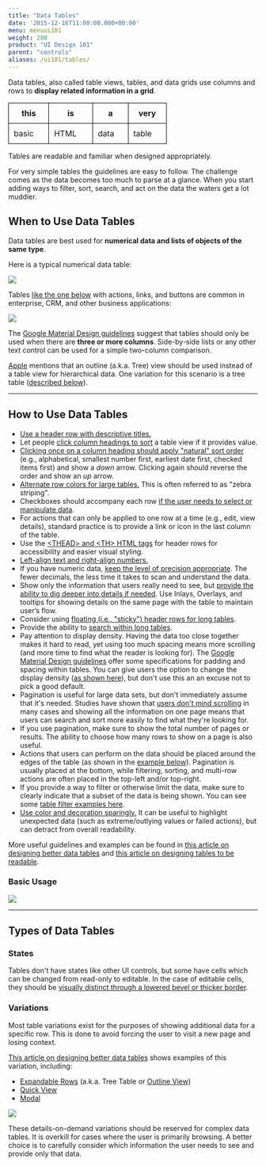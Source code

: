 ```yaml
---
title: "Data Tables"
date: '2015-12-16T11:00:00.000+00:00'
menu: menuui101
weight: 280
product: "UI Design 101"
parent: "controls"
aliases: /ui101/tables/
---
```


Data tables, also called table views, tables, and data grids use columns and rows to **display related information in a grid**.<!--more-->

<table style="border: 1px solid black; width: auto; display:table;width:320px;">
<thead>
<tr>
<th style="border: 1px solid black; padding: 10px;">this</th>
<th style="border: 1px solid black; padding: 10px;">is</th>
<th style="border: 1px solid black; padding: 10px;">a</th>
<th style="border: 1px solid black; padding: 10px;">very</th>
</tr>
</thead>
<tbody>
<tr>
<td style="border: 1px solid black; padding: 10px;">basic</td>
<td style="border: 1px solid black; padding: 10px;">HTML</td>
<td style="border: 1px solid black; padding: 10px;">data</td>
<td style="border: 1px solid black; padding: 10px;">table</td>
</tr>
</tbody>
</table>

Tables are readable and familiar when designed appropriately.

For very simple tables the guidelines are easy to follow. The challenge comes as the data becomes too much to parse at a glance. When you start adding ways to filter, sort, search, and act on the data the waters get a lot muddier.


## When to Use Data Tables

Data tables are best used for **numerical data and lists of objects of the same type**.

Here is a typical numerical data table:

![](//media.balsamiq.com/img/support/tutorials/ui101/espn-tables.png)

Tables [like the one below](https://uxdesign.cc/designing-better-tables-for-enterprise-applications-f9ef545e9fbd) with actions, links, and buttons are common in enterprise, CRM, and other business applications:

![](//media.balsamiq.com/img/support/tutorials/ui101/enterprise-tables.png)

The [Google Material Design guidelines](https://material.io/guidelines/components/data-tables.html) suggest that tables should only be used when there are **three or more columns**. Side-by-side lists or any other text control can be used for a simple two-column comparison.

[Apple](https://developer.apple.com/macos/human-interface-guidelines/windows-and-views/table-views/) mentions that an outline (a.k.a. Tree) view should be used instead of a table view for hierarchical data. One variation for this scenario is a tree table ([described below](#variations)).

---

## How to Use Data Tables

* [Use a header row with descriptive titles.](https://developer.apple.com/macos/human-interface-guidelines/windows-and-views/table-views/ "macOS Human Interface Guidelines")
* Let people [click column headings to sort](https://developer.apple.com/macos/human-interface-guidelines/windows-and-views/table-views/ "macOS Human Interface Guidelines") a table view if it provides value. 
* [Clicking once on a column heading should apply "natural" sort order](https://developer.gnome.org/hig/stable/lists.html.en "GNOME Human Interface Guidelines") (e.g., alphabetical, smallest number first, earliest date first, checked items first) and show a *down* arrow. Clicking again should reverse the order and show an *up* arrow. 
* [Alternate row colors for large tables.](https://developer.apple.com/macos/human-interface-guidelines/windows-and-views/table-views/ "macOS Human Interface Guidelines") This is often referred to as "zebra striping".
* Checkboxes should accompany each row [if the user needs to select or manipulate data](https://material.io/guidelines/components/data-tables.html "Google Material Design guidelines").
* For actions that can only be applied to one row at a time (e.g., edit, view details), standard practice is to provide a link or icon in the last column of the table.
* Use the [&lt;THEAD&gt; and &lt;TH&gt; HTML tags](https://www.w3schools.com/tags/tag_thead.asp) for header rows for accessibility and easier visual styling.
* [Left-align text and right-align numbers.](http://patternry.com/p=data-table/ "Patternry")
* If you have numeric data, [keep the level of precision appropriate](http://patternry.com/p=data-table/ "Patternry"). The fewer decimals, the less time it takes to scan and understand the data.
* Show only the information that users really need to see, but [provide the ability to dig deeper into details if needed](http://patternry.com/p=data-table/ "Patternry"). Use Inlays, Overlays, and tooltips for showing details on the same page with the table to maintain user’s flow. 
* Consider using [floating (i.e., "sticky") header rows for long tables](http://patternry.com/p=data-table/ "Patternry").
* Provide the ability to [search within long tables](https://developer.gnome.org/hig/stable/lists.html.en "GNOME Human Interface Guidelines").
* Pay attention to display density. Having the data too close together makes it hard to read, yet using too much spacing means more scrolling (and more time to find what the reader is looking for).  The [Google Material Design guidelines](https://material.io/guidelines/components/data-tables.html#data-tables-specs) offer some specifications for padding and spacing within tables. You can give users the option to change the display density ([as shown here](https://uxdesign.cc/design-better-data-tables-4ecc99d23356#f194)), but don't use this an an excuse not to pick a good default.
* Pagination is useful for large data sets, but don't immediately assume that it's needed. Studies have shown that [users don't mind scrolling](http://uxmyths.com/post/654047943/myth-people-dont-scroll) in many cases and showing all the information on one page means that users can search and sort more easily to find what they're looking for.
* If you use pagination, make sure to show the total number of pages or results. The ability to choose how many rows to show on a page is also useful.
* Actions that users can perform on the data should be placed around the edges of the table (as shown in the [example below](#basic-usage)). Pagination is usually placed at the bottom, while filtering, sorting, and multi-row actions are often placed in the top-left and/or top-right.
* If you provide a way to filter or otherwise limit the data, make sure to clearly indicate that a subset of the data is being shown. You can see some [table filter examples here](http://ui-patterns.com/patterns/TableFilter).
* [Use color and decoration sparingly.](https://alistapart.com/article/web-typography-tables "A List Apart") It can be useful to highlight unexpected data (such as extreme/outlying values or failed actions), but can detract from overall readability. 

More useful guidelines and examples can be found in [this article on designing better data tables](https://uxdesign.cc/design-better-data-tables-4ecc99d23356) and [this article on designing tables to be readable](https://alistapart.com/article/web-typography-tables).


### Basic Usage

![](//media.balsamiq.com/img/support/tutorials/ui101/tables.png)

---

## Types of Data Tables

### States

Tables don't have states like other UI controls, but some have cells which can be changed from read-only to editable. In the case of editable cells, they should be [visually distinct through a lowered bevel or thicker border](https://community.kde.org/KDE_Visual_Design_Group/HIG/TableView "KDE Human Interface Guidelines").

### Variations

Most table variations exist for the purposes of showing additional data for a specific row. This is done to avoid forcing the user to visit a new page and losing context.

[This article on designing better data tables](https://uxdesign.cc/design-better-data-tables-4ecc99d23356) shows examples of this variation, including:

* [Expandable Rows](https://uxdesign.cc/design-better-data-tables-4ecc99d23356#a1a4) (a.k.a. Tree Table or [Outline View](https://developer.apple.com/macos/human-interface-guidelines/windows-and-views/outline-views/))
* [Quick View](https://uxdesign.cc/design-better-data-tables-4ecc99d23356#4731)
* [Modal](https://uxdesign.cc/design-better-data-tables-4ecc99d23356#ecb6)

![](//media.balsamiq.com/img/support/tutorials/ui101/tables-variations.png)

These details-on-demand variations should be reserved for complex data tables. It is overkill for cases where the user is primarily browsing. A better choice is to carefully consider which information the user needs to see and provide only that data.
